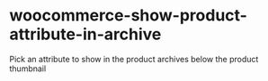 woocommerce-show-product-attribute-in-archive
=============================================

Pick an attribute to show in the product archives below the product thumbnail
